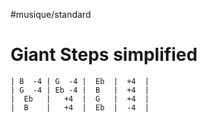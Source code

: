 #musique/standard

# Giant Steps simplified

```
| B  -4 | G  -4 |  Eb  |  +4  |
| G  -4 | Eb -4 |  B   |  +4  |
|  Eb   |   +4  |  G   |  +4  |
|  B    |   +4  |  Eb  |  -4  |
```

